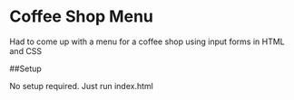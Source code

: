 # Coffee Shop Menu
Had to come up with a menu for a coffee shop using input forms in HTML and CSS

##Setup

No setup required. Just run index.html
